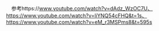 　参考https://www.youtube.com/watch?v=dAdz_WzOC7U、https://www.youtube.com/watch?v=liYNQ54cFHQ&t=1s、https://www.youtube.com/watch?v=eM_r3MSPms8&t=595s
